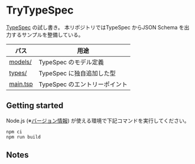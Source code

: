 # TryTypeSpec
[TypeSpec](https://typespec.io/) の試し書き。
本リポジトリではTypeSpec からJSON Schema を出力するサンプルを整備している。

パス | 用途
--- | ---
[models/](./models/) | TypeSpec のモデル定義
[types/](./types/) | TypeSpec に独自追加した型
[main.tsp](./main.tsp) | TypeSpec のエントリーポイント



## Getting started
Node.js (※[バージョン情報](./.node-version)) が使える環境で下記コマンドを実行してください。

``` shell
npm ci
npm run build
```



## Notes
